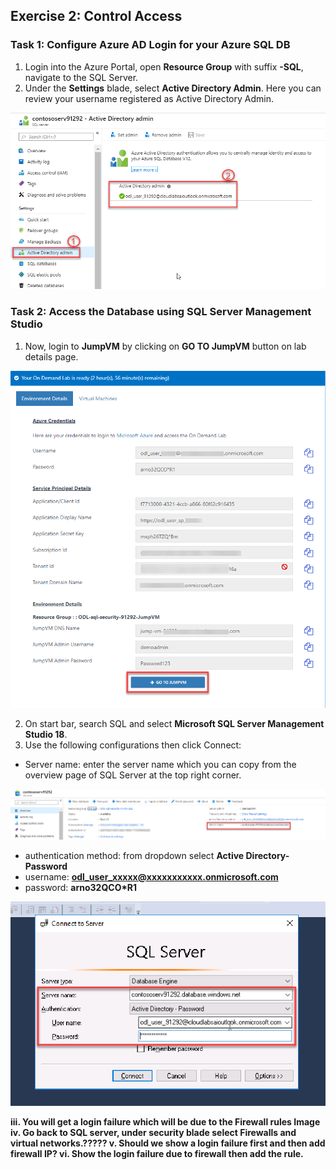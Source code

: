 ## Exercise 2: Control Access

### Task 1: Configure Azure AD Login for your Azure SQL DB

1. Login into the Azure Portal, open **Resource Group** with suffix **-SQL**, navigate to the SQL Server.
1. Under the **Settings** blade, select **Active Directory Admin**. Here you can review your username registered as Active Directory Admin.

![](images/activediradmin.png)


### Task 2: Access the Database using SQL Server Management Studio

1. Now, login to **JumpVM** by clicking on **GO TO JumpVM** button on lab details page. 

![](images/gotolabvm.png)

2. On start bar, search SQL and select **Microsoft SQL Server Management Studio 18**.
3. Use the following configurations then click Connect:
* Server name: enter the server name which you can copy from the overview page of SQL Server at the top right corner.

![](images/servername.png)


* authentication method: from dropdown select **Active Directory-Password**
* username: **odl_user_xxxxx@xxxxxxxxxxx.onmicrosoft.com**
* password: **arno32QCO*R1**

![](images/sqlauthentiction.png)


**iii.	You will get a login failure which will be due to the Firewall rules Image
iv.	Go back to SQL server, under security blade select Firewalls and virtual networks.?????
v.	Should we show a login failure first and then add firewall IP? 
vi.	Show the login failure due to firewall then add the rule.**
